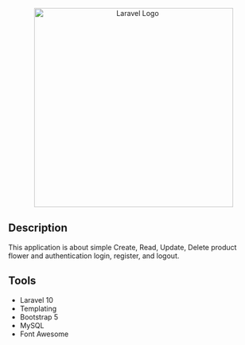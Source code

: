 <p align="center"><a href="https://laravel.com" target="_blank"><img src="https://raw.githubusercontent.com/laravel/art/master/logo-lockup/5%20SVG/2%20CMYK/1%20Full%20Color/laravel-logolockup-cmyk-red.svg" width="400" alt="Laravel Logo"></a></p>

## Description
This application is about simple Create, Read, Update, Delete product flower and authentication login, register, and logout.

## Tools
- Laravel  10
- Templating
- Bootstrap 5
- MySQL
- Font Awesome
